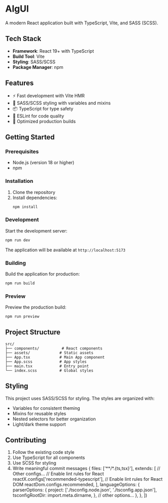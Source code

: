 # AlgUI

A modern React application built with TypeScript, Vite, and SASS (SCSS).

## Tech Stack

- **Framework**: React 19+ with TypeScript
- **Build Tool**: Vite
- **Styling**: SASS/SCSS
- **Package Manager**: npm

## Features

- ⚡ Fast development with Vite HMR
- 🎨 SASS/SCSS styling with variables and mixins
- 📦 TypeScript for type safety
- 🔧 ESLint for code quality
- 🚀 Optimized production builds

## Getting Started

### Prerequisites

- Node.js (version 18 or higher)
- npm

### Installation

1. Clone the repository
2. Install dependencies:
   ```bash
   npm install
   ```

### Development

Start the development server:
```bash
npm run dev
```

The application will be available at `http://localhost:5173`

### Building

Build the application for production:
```bash
npm run build
```

### Preview

Preview the production build:
```bash
npm run preview
```

## Project Structure

```
src/
├── components/          # React components
├── assets/             # Static assets
├── App.tsx             # Main App component
├── App.scss            # App styles
├── main.tsx            # Entry point
└── index.scss          # Global styles
```

## Styling

This project uses SASS/SCSS for styling. The styles are organized with:
- Variables for consistent theming
- Mixins for reusable styles
- Nested selectors for better organization
- Light/dark theme support

## Contributing

1. Follow the existing code style
2. Use TypeScript for all components
3. Use SCSS for styling
4. Write meaningful commit messages
  {
    files: ['**/*.{ts,tsx}'],
    extends: [
      // Other configs...
      // Enable lint rules for React
      reactX.configs['recommended-typescript'],
      // Enable lint rules for React DOM
      reactDom.configs.recommended,
    ],
    languageOptions: {
      parserOptions: {
        project: ['./tsconfig.node.json', './tsconfig.app.json'],
        tsconfigRootDir: import.meta.dirname,
      },
      // other options...
    },
  },
])
```
